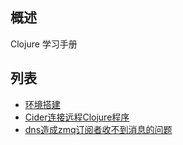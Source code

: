 ## 概述

Clojure 学习手册

## 列表

- [环境搭建](dev-env-make.md)
- [Cider连接远程Clojure程序](connect-app.md)
- [dns造成zmq订阅者收不到消息的问题](zmq-disconnect.md)
